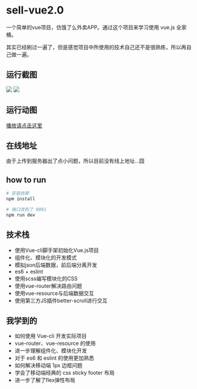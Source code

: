# sell-vue2.0

一个简单的vue项目，仿饿了么外卖APP。通过这个项目来学习使用 vue.js 全家桶。

其实已经刷过一遍了，但是感觉项目中所使用的技术自己还不是很熟练，所以再自己做一遍。

## 运行截图

![](http://oq6glhzmw.bkt.clouddn.com/sell-vue-01.png)
![](http://oq6glhzmw.bkt.clouddn.com/sell-vue-02.png)

## 运行动图

[播放请点击这里](http://oq6glhzmw.bkt.clouddn.com/eleme.gif)

## 在线地址

由于上传到服务器出了点小问题，所以目前没有线上地址...囧

## how to run

``` bash
# 安装依赖
npm install

# 端口改到了 8081
npm run dev
```

## 技术栈

-   使用Vue-cli脚手架初始化Vue.js项目
-   组件化、模块化的开发模式
-   模拟json后端数据，前后端分离开发
-   es6 + eslint
-   使用scss编写模块化的CSS
-   使用vue-router解决路由问题
-   使用vue-resource与后端数据交互
-   使用第三方JS插件better-scroll进行交互

## 我学到的

-   如何使用 Vue-cli 开发实际项目
-   vue-router、vue-resource 的使用
-   进一步理解组件化、模块化开发
-   对于 es6 和 eslint 的使用更加熟悉
-   如何解决移动端 1px 边框问题
-   学会了移动端经典的 css sticky footer 布局
-   进一步了解了flex弹性布局

